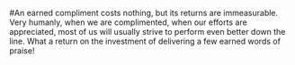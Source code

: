 #An earned compliment costs nothing, but its returns are immeasurable. Very humanly, when we are complimented, when our efforts are appreciated, most of us will usually strive to perform even better down the line. What a return on the investment of delivering a few earned words of praise!